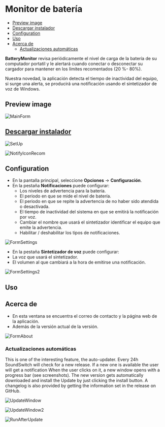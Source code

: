 # Monitor de batería <!-- omit in toc -->

- [Preview image](#preview-image)
- [Descargar instalador](#descargar-instalador)
- [Configuration](#configuration)
- [Uso](#uso)
- [Acerca de](#acerca-de)
  - [Actualizaciones automáticas](#actualizaciones-automáticas)

**BatteryMonitor** revisa periódicamente el nivel de carga de la batería de su computador portatil y le alertará cuando conectar o desconectar su cargador para mantener en los límites recomentados (20 %- 80%).

Nuestra novedad, la aplicación detecta el tiempo de inactividad del equipo, si surge una alerta, se producirá una notificación usando el sintetizador de voz de Windows.

## Preview image

![MainForm](http://gg.gg/BattMonFormMain)

## [Descargar instalador](http://gg.gg/BatteryMonitorInst)

![SetUp](http://gg.gg/BattMonSetUp)

![NotifyIconRecom](http://gg.gg/BattMonNotifyIconRecom)

## Configuration

- En la pantalla principal, seleccione **Opciones** -> **Configuración**.
- En la pestaña **Notificaciones** puede configurar:
  - Los niveles de advertencia para la batería.
  - El periodo en que se mide el nivel de batería.
  - El periodo en que se repite la advertencia de no haber sido atendida o desactivada.
  - El tiempo de inactividad del sistema en que se emitirá la notificación por voz.
  - Cambiar el nombre que usará el sintetizador identificar el equipo que emite la advertencia.
  - Habilitar / deshabilitar los tipos de notificaciones.

![FormSettings](http://gg.gg/BattMonFormSettings)

- En la pestaña **Sintetizador de voz** puede configurar:
- La voz que usará el sintetizador.
- El volumen al que cambiará a la hora de emitirse una notificación.

![FormSettings2](https://danielrinconr.github.io/BatteryMonitor/BatteryMonitor/Imgs/ScreenShots/FormSettings2.jpg)

## Uso

## Acerca de

- En esta ventana se encuentra el correo de contacto y la página web de la aplicación.
- Además de la versión actual de la versión.

![FormAbout](http://gg.gg/BattMonFormAbout)

### Actualizaciones automáticas

This is one of the interesting feature, the auto-updater. Every 24h SoundSwitch will check for a new release. If a new one is available the user will get a notification When the user clicks on it, a new window opens with a progress bar (see screenshots). The new version gets automatically downloaded and install the Update by just clicking the install button. A changelog is also provided by getting the information set in the release on GitHub.

![UpdateWindow](http://gg.gg/BattMonUpdateWindow)

![UpdateWindow2](http://gg.gg/BattMonUpdateWindow2)

![RunAfterUpdate](http://gg.gg/BattMonRunAfeterUpdate)
